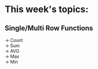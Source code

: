 # This week's topics:
## Single/Multi Row Functions
-> Count<br>
-> Sum<br>
-> AVG<br>
-> Max<br>
-> Min<br>
